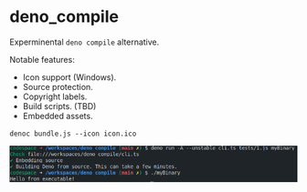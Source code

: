 # deno_compile

Experminental `deno compile` alternative.

Notable features:

- Icon support (Windows).
- Source protection.
- Copyright labels.
- Build scripts. (TBD)
- Embedded assets.

```shell
denoc bundle.js --icon icon.ico
```

![](example.png)
